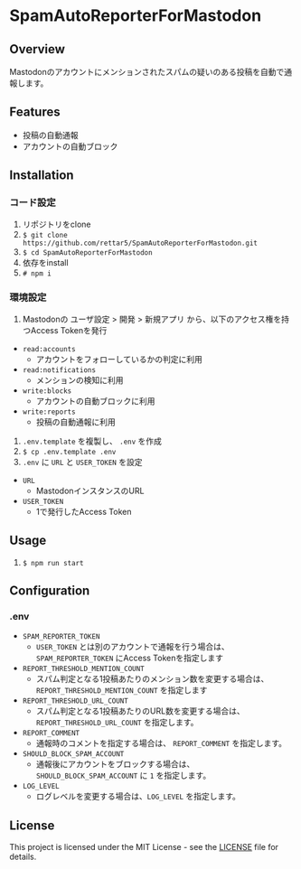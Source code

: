 # SpamAutoReporterForMastodon

## Overview
Mastodonのアカウントにメンションされたスパムの疑いのある投稿を自動で通報します。

## Features
* 投稿の自動通報
* アカウントの自動ブロック

## Installation
### コード設定
1. リポジトリをclone
  1. `$ git clone https://github.com/rettar5/SpamAutoReporterForMastodon.git`
  1. `$ cd SpamAutoReporterForMastodon`
1. 依存をinstall
  1. `# npm i`

### 環境設定
1. Mastodonの ユーザ設定 > 開発 > 新規アプリ から、以下のアクセス権を持つAccess Tokenを発行
  * `read:accounts`
    * アカウントをフォローしているかの判定に利用
  * `read:notifications`
    * メンションの検知に利用
  * `write:blocks`
    * アカウントの自動ブロックに利用
  * `write:reports`
    * 投稿の自動通報に利用
1. `.env.template` を複製し、 `.env` を作成
  1. `$ cp .env.template .env`
1. `.env` に `URL` と `USER_TOKEN` を設定
  * `URL`
    * MastodonインスタンスのURL
  * `USER_TOKEN`
    * 1で発行したAccess Token

## Usage
1. `$ npm run start`

## Configuration
### .env
* `SPAM_REPORTER_TOKEN`
  * `USER_TOKEN` とは別のアカウントで通報を行う場合は、 `SPAM_REPORTER_TOKEN` にAccess Tokenを指定します
* `REPORT_THRESHOLD_MENTION_COUNT`
  * スパム判定となる1投稿あたりのメンション数を変更する場合は、 `REPORT_THRESHOLD_MENTION_COUNT` を指定します
* `REPORT_THRESHOLD_URL_COUNT`
  * スパム判定となる1投稿あたりのURL数を変更する場合は、 `REPORT_THRESHOLD_URL_COUNT` を指定します。
* `REPORT_COMMENT`
  * 通報時のコメントを指定する場合は、 `REPORT_COMMENT` を指定します。
* `SHOULD_BLOCK_SPAM_ACCOUNT`
  * 通報後にアカウントをブロックする場合は、 `SHOULD_BLOCK_SPAM_ACCOUNT` に `1` を指定します。
* `LOG_LEVEL`
  * ログレベルを変更する場合は、`LOG_LEVEL` を指定します。

## License
This project is licensed under the MIT License - see the [LICENSE](LICENSE) file for details.
